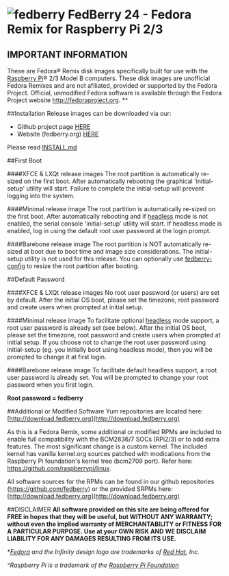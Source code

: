 # ![fedberry](https://avatars2.githubusercontent.com/u/16729488?v=3&s=40) FedBerry 24 - Fedora Remix for Raspberry Pi 2/3

## IMPORTANT INFORMATION

These are Fedora® Remix disk images specifically built for use with the [Raspberry Pi](https://www.raspberrypi.org)® 2/3 Model B computers. These disk images are unofficial Fedora Remixes and are not afiliated, provided or supported by the Fedora Project. Official, unmodified Fedora software is available through the Fedora Project website http://fedoraproject.org. *^

##Installation
Release images can be downloaded via our:
* Github project page [HERE](https://github.com/fedberry/fedberry/releases)
* Website (fedberry.org) [HERE](http://download.fedberry.org/releases/)

Please read [INSTALL.md](https://github.com/fedberry/fedberry/blob/master/INSTALL.md)

##First Boot

####XFCE & LXQt release images
The root partition is automatically re-sized on the first boot. After automatically rebooting the graphical 'initial-setup' utility will start. Failure to complete the initial-setup will prevent logging into the system.

####Minimal release image
The root partition is automatically re-sized on the first boot. After automatically rebooting and if [headless](https://github.com/fedberry/fedberry-headless) mode is not enabled, the serial console 'initial-setup' utility will start. If headless mode is enabled, log in using the default root user password at the login prompt.

####Barebone release image
The root partition is NOT automatically re-sized at boot due to boot time and image size considerations. The initial-setup utility is not used for this release. You can optionally use [fedberry-config](https://github.com/fedberry/fedberry-config) to resize the root partition after booting.

##Default Password

####XFCE & LXQt release images
No root user password (or users) are set by default. After the initial OS boot, please set the timezone, root password and create users when prompted at initial setup.

####Minimal release image
To facilitate optional [headless](https://github.com/fedberry/fedberry-headless) mode support, a root user password is already set (see below). After the initial OS boot, please set the timezone, root password and create users when prompted at initial setup. If you choose not to change the root user password using initial-setup (eg. you initially boot using headless mode), then you will be prompted to change it at first login. 

####Barebone release image
To facilitate default headless support, a root user password is already set. You will be prompted to change your root password when you first login.

**Root password = fedberry**

##Additional or Modified Software
Yum repositories are located here: [http://download.fedberry.org](http://download.fedberry.org)

As this is a Fedora Remix, some additional or modified RPMs are included to enable full compatibility with the BCM2836/7 SOCs (RPi2/3) or to add extra features. The most significant change is a custom kernel. The included kernel has vanilla kernel.org sources patched with modications from the Raspberry Pi foundation's kernel tree (bcm2709 port). Refer here: https://github.com/raspberrypi/linux.

All software sources for the RPMs can be found in our github repositories (https://github.com/fedberry) or the provided SRPMs here: [http://download.fedberry.org](http://download.fedberry.org)

##DISCLAIMER
**All software provided on this site are being offered for FREE in hopes that they will be useful, but WITHOUT ANY WARRANTY; without even the implied warranty of MERCHANTABILITY or FITNESS FOR A PARTICULAR PURPOSE. Use at your OWN RISK AND WE DISCLAIM LIABILITY FOR ANY DAMAGES RESULTING FROM ITS USE.**

**[Fedora](https://start.fedoraproject.org/) and the Infinity design logo are trademarks of [Red Hat](https://www.redhat.com), Inc.*

*^Raspberry Pi is a trademark of the [Raspberry Pi Foundation](https://www.raspberrypi.org)*
   
